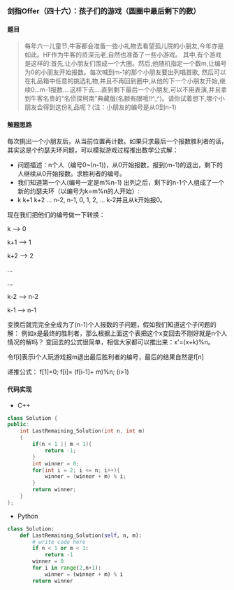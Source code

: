 ### 剑指Offer（四十六）：孩子们的游戏（圆圈中最后剩下的数）

#### 题目
> 每年六一儿童节,牛客都会准备一些小礼物去看望孤儿院的小朋友,今年亦是如此。HF作为牛客的资深元老,自然也准备了一些小游戏。
其中,有个游戏是这样的:首先,让小朋友们围成一个大圈。然后,他随机指定一个数m,让编号为0的小朋友开始报数。每次喊到m-1的那个小朋友要出列唱首歌,
然后可以在礼品箱中任意的挑选礼物,并且不再回到圈中,从他的下一个小朋友开始,继续0...m-1报数....这样下去....直到剩下最后一个小朋友,可以不用表演,并且拿到牛客名贵的“名侦探柯南”典藏版(名额有限哦!!^_^)。请你试着想下,哪个小朋友会得到这份礼品呢？(注：小朋友的编号是从0到n-1)


#### 解题思路

每次挑出一个小朋友后，从当前位置再计数。如果只求最后一个报数胜利者的话，其实这是个约瑟夫环问题，可以模拟游戏过程推出数学公式解：

- 问题描述：n个人（编号0~(n-1))，从0开始报数，报到(m-1)的退出，剩下的人继续从0开始报数。求胜利者的编号。
- 我们知道第一个人(编号一定是m%n-1) 出列之后，剩下的n-1个人组成了一个新的约瑟夫环（以编号为k=m%n的人开始）:
- k k+1 k+2 ... n-2, n-1, 0, 1, 2, ... k-2并且从k开始报0。

现在我们把他们的编号做一下转换：

k --> 0

k+1 --> 1

k+2 --> 2

...

...

k-2 --> n-2

k-1 --> n-1

变换后就完完全全成为了(n-1)个人报数的子问题，假如我们知道这个子问题的解：
例如x是最终的胜利者，那么根据上面这个表把这个x变回去不刚好就是n个人情况的解吗？
变回去的公式很简单，相信大家都可以推出来：x'=(x+k)%n。


令f[i]表示i个人玩游戏报m退出最后胜利者的编号，最后的结果自然是f[n]

递推公式：
f[1]=0;
f[i]= (f[i-1]+ m)%n; (i>1)

#### 代码实现
- C++
```cpp
class Solution {
public:
    int LastRemaining_Solution(int n, int m)
    {
        if(n < 1 || m < 1){
            return -1;
        }
        int winner = 0;
        for(int i = 2; i <= n; i++){
            winner = (winner + m) % i;
        }
        return winner;
    }
};
```

- Python
```python
class Solution:
    def LastRemaining_Solution(self, n, m):
        # write code here
        if n < 1 or m < 1:
            return -1
        winner = 0
        for i in range(2,n+1):
            winner = (winner + m) % i
        return winner

```
